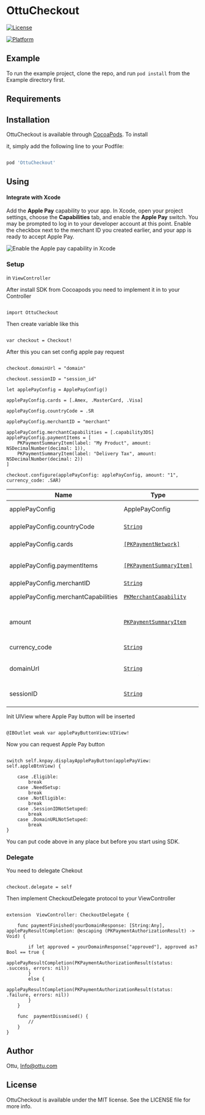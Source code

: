 
# OttuCheckout


[![License](https://img.shields.io/cocoapods/l/OttuCheckout.svg?style=flat)](https://cocoapods.org/pods/OttuCheckout)

[![Platform](https://img.shields.io/cocoapods/p/OttuCheckout.svg?style=flat)](https://cocoapods.org/pods/OttuCheckout)

  

## Example

  

To run the example project, clone the repo, and run `pod install` from the Example directory first.

  

## Requirements

  

## Installation

  

OttuCheckout is available through [CocoaPods](https://cocoapods.org). To install

it, simply add the following line to your Podfile:

  

```ruby

pod 'OttuCheckout'

```

  

  

## Using

    

#### Integrate with Xcode

Add the ****Apple Pay**** capability to your app. In Xcode, open your project settings, choose the ****Capabilities**** tab, and enable the ****Apple Pay**** switch. You may be prompted to log in to your developer account at this point. Enable the checkbox next to the merchant ID you created earlier, and your app is ready to accept Apple Pay.

![Enable the Apple pay capability in Xcode](https://storage.stfalcon.com/uploads/images/5c45cffa7e8f6.png)

### Setup

in `ViewController`

  

After install SDK from  Cocoapods you need to implement it in to your Controller

```

import OttuCheckout

```

Then create variable like this

```

var checkout = Checkout!

```

After this you can set config apple pay request

```

checkout.domainUrl = "domain"

checkout.sessionID = "session_id"

let applePayConfig = ApplePayConfig()

applePayConfig.cards = [.Amex, .MasterCard, .Visa]

applePayConfig.countryCode = .SR

applePayConfig.merchantID = "merchant"

applePayConfig.merchantCapabilities = [.capability3DS]
applePayConfig.paymentItems = [
    PKPaymentSummaryItem(label: "My Product", amount: NSDecimalNumber(decimal: 1)),
    PKPaymentSummaryItem(label: "Delivery Tax", amount: NSDecimalNumber(decimal: 2))
]

checkout.configure(applePayConfig: applePayConfig, amount: "1", currency_code: .SAR)

```


| Name | Type |  Description | Defualt |
|--|--|--|--|
|applePayConfig|ApplePayConfig|Mandatory params to initiate ApplePay|no|
| applePayConfig.countryCode | [`String`](https://developer.apple.com/documentation/passkit/pkpaymentrequest/1619246-countrycode) |The two-letter ISO 3166 country code. | .SR |
| applePayConfig.cards | [`[PKPaymentNetwork]`](https://developer.apple.com/documentation/passkit/pkpaymentrequest/1619329-supportednetworks) |List of available payment methods that are supported by Apple Pay. | [.Amex, .Visa, .MasterCard] |
| applePayConfig.paymentItems | [`[PKPaymentSummaryItem]`](https://developer.apple.com/documentation/passkit/pkpaymentrequest/1619231-paymentsummaryitems) |An array of payment summary item objects that summarize the amount of the payment. | no |
| applePayConfig.merchantID | [`String`](https://developer.apple.com/documentation/passkit/pkpaymentrequest/1619246-countrycode) |Your merchant identifier. | no |
| applePayConfig.merchantCapabilities | [`PKMerchantCapability`](https://developer.apple.com/documentation/passkit/pkmerchantcapability/) |Capabilities for processing payment. | [.capability3DS] |
| amount | [`PKPaymentSummaryItem`](https://developer.apple.com/documentation/passkit/pkpaymentsummaryitem) |An object that defines a summary item in a payment request—for example, total, tax, discount, or grand total. | no |
| currency_code | [`String`](https://developer.apple.com/documentation/passkit/pkpaymentrequest/1619246-countrycode) |The three-letter ISO 4217 currency code. | no |
| domainUrl | [`String`](https://developer.apple.com/documentation/passkit/pkpaymentrequest/1619246-countrycode) | API pay url, where payment shall be confirmed against Apple Pay token | no |
| sessionID | [`String`](https://developer.apple.com/documentation/passkit/pkpaymentrequest/1619246-countrycode) | Specified token which you need to get here https://docs.ottu.com/#/sessionAPI | no |



  

  

Init UIView where Apple Pay button will be inserted

```

@IBOutlet weak var applePayButtonView:UIView!

```

Now you can request Apple Pay button

```

switch self.knpay.displayApplePayButton(applePayView: self.appleBtnView) {

    case .Eligible:
        break
    case .NeedSetup:
        break
    case .NotEligible:
        break
    case .SessionIDNotSetuped:
        break
    case .DomainURLNotSetuped:
        break
}

```

  

You can put code above in any place but before you start using SDK.



  ### Delegate
  You need to delegate Chekout 
```

checkout.delegate = self

```
Then implement CheckoutDelegate protocol to your ViewController

```

extension  ViewController: CheckoutDelegate {

    func paymentFinished(yourDomainResponse: [String:Any], applePayResultCompletion: @escaping (PKPaymentAuthorizationResult) -> Void) {

        if let approved = yourDomainResponse["approved"], approved as? Bool == true {
            applePayResultCompletion(PKPaymentAuthorizationResult(status: .success, errors: nil))
        }
        else {
            applePayResultCompletion(PKPaymentAuthorizationResult(status: .failure, errors: nil))
        }
    }

    func  paymentDissmised() {
        //
    }
}

```


## Author

  

Ottu,    [Info@ottu.com](mailto:Info@ottu.com)

  

## License

  

OttuCheckout is available under the MIT license. See the LICENSE file for more info.
